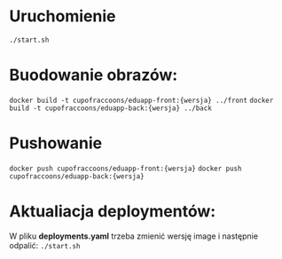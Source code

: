 # Uruchomienie 
`./start.sh`

# Buodowanie obrazów:
`docker build -t cupofraccoons/eduapp-front:{wersja} ../front`
`docker build -t cupofraccoons/eduapp-back:{wersja} ../back`

# Pushowanie
`docker push cupofraccoons/eduapp-front:{wersja}`
`docker push cupofraccoons/eduapp-back:{wersja}`

# Aktualiacja deploymentów:
W pliku **deployments.yaml** trzeba zmienić wersję image i następnie odpalić:
`./start.sh`
